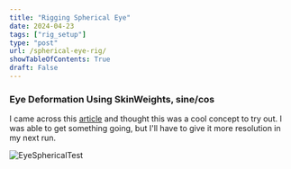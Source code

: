 ```yaml
---
title: "Rigging Spherical Eye"
date: 2024-04-23
tags: ["rig_setup"]
type: "post"
url: /spherical-eye-rig/
showTableOfContents: True
draft: False
---
```


### Eye Deformation Using SkinWeights, sine/cos

I came across this [article](https://rigmarolestudio.com/rigging-spherical-eyes/) and thought this was a cool concept to try out. I was able to get something going, but I'll have to give it more resolution in my next run. 

![EyeSphericalTest](/images/eye_spherical_test.gif)